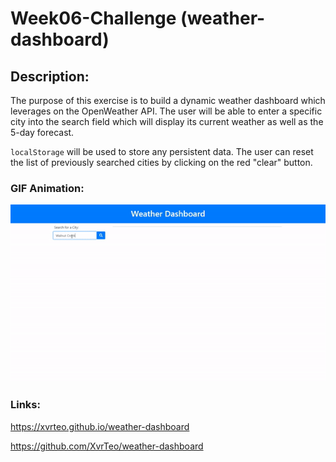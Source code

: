 # Week06-Challenge (weather-dashboard)

## Description:

The purpose of this exercise is to build a dynamic weather dashboard which leverages on the OpenWeather API. The user will be able to enter a specific city into the search field which will display its current weather as well as the 5-day forecast.

`localStorage` will be used to store any persistent data. The user can reset the list of previously searched cities by clicking on the red "clear" button.

### GIF Animation:

![Deployed Website](./animation.gif)

### Links:

https://xvrteo.github.io/weather-dashboard

https://github.com/XvrTeo/weather-dashboard
